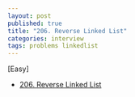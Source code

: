 ```yaml
---
layout: post
published: true
title: "206. Reverse Linked List"
categories: interview
tags: problems linkedlist
---
```


[Easy]

- [206. Reverse Linked List](https://leetcode.com/problems/reverse-linked-list/)

<script src="https://gist.github.com/yeopoong/aa18b0156e1ee599b0577212779f4cd1.js"></script>
